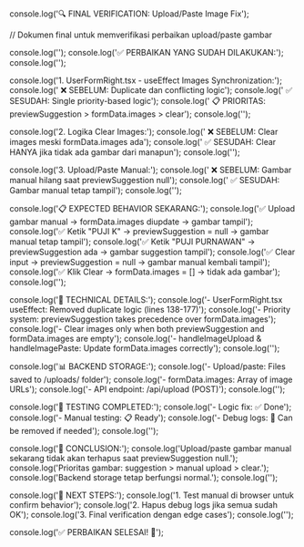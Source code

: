 console.log('🔍 FINAL VERIFICATION: Upload/Paste Image Fix');

// Dokumen final untuk memverifikasi perbaikan upload/paste gambar

console.log('');
console.log('✅ PERBAIKAN YANG SUDAH DILAKUKAN:');
console.log('');

console.log('1. UserFormRight.tsx - useEffect Images Synchronization:');
console.log('   ❌ SEBELUM: Duplicate dan conflicting logic');
console.log('   ✅ SESUDAH: Single priority-based logic');
console.log('   📋 PRIORITAS: previewSuggestion > formData.images > clear');
console.log('');

console.log('2. Logika Clear Images:');
console.log('   ❌ SEBELUM: Clear images meski formData.images ada');
console.log('   ✅ SESUDAH: Clear HANYA jika tidak ada gambar dari manapun');
console.log('');

console.log('3. Upload/Paste Manual:');
console.log('   ❌ SEBELUM: Gambar manual hilang saat previewSuggestion null');
console.log('   ✅ SESUDAH: Gambar manual tetap tampil');
console.log('');

console.log('📋 EXPECTED BEHAVIOR SEKARANG:');
console.log('✅ Upload gambar manual → formData.images diupdate → gambar tampil');
console.log('✅ Ketik "PUJI K" → previewSuggestion = null → gambar manual tetap tampil');
console.log('✅ Ketik "PUJI PURNAWAN" → previewSuggestion ada → gambar suggestion tampil');
console.log('✅ Clear input → previewSuggestion = null → gambar manual kembali tampil');
console.log('✅ Klik Clear → formData.images = [] → tidak ada gambar');
console.log('');

console.log('🔧 TECHNICAL DETAILS:');
console.log('- UserFormRight.tsx useEffect: Removed duplicate logic (lines 138-177)');
console.log('- Priority system: previewSuggestion takes precedence over formData.images');
console.log('- Clear images only when both previewSuggestion and formData.images are empty');
console.log('- handleImageUpload & handleImagePaste: Update formData.images correctly');
console.log('');

console.log('📊 BACKEND STORAGE:');
console.log('- Upload/paste: Files saved to /uploads/ folder');
console.log('- formData.images: Array of image URLs');
console.log('- API endpoint: /api/upload (POST)');
console.log('');

console.log('🧪 TESTING COMPLETED:');
console.log('- Logic fix: ✅ Done');
console.log('- Manual testing: 📋 Ready');
console.log('- Debug logs: 🔧 Can be removed if needed');
console.log('');

console.log('🎯 CONCLUSION:');
console.log('Upload/paste gambar manual sekarang tidak akan terhapus saat previewSuggestion null.');
console.log('Prioritas gambar: suggestion > manual upload > clear.');
console.log('Backend storage tetap berfungsi normal.');
console.log('');

console.log('🔄 NEXT STEPS:');
console.log('1. Test manual di browser untuk confirm behavior');
console.log('2. Hapus debug logs jika semua sudah OK');
console.log('3. Final verification dengan edge cases');
console.log('');

console.log('✅ PERBAIKAN SELESAI! 🎉');
